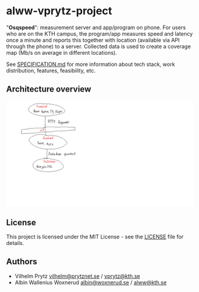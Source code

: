 # alww-vprytz-project

"**Osqspeed**": measurement server and app/program on phone. For users who are on the KTH campus, the program/app measures speed and latency once a minute and reports this together with location (available via API through the phone) to a server. Collected data is used to create a coverage map (Mb/s on average in different locations).

See [SPECIFICATION.md](SPECIFICATION.md) for more information about tech stack, work distribution, features, feasibility, etc.

## Architecture overview

![Architecture overview](./architecture.png)

## License

This project is licensed under the MIT License - see the [LICENSE](LICENSE) file for details.

## Authors

- Vilhelm Prytz <vilhelm@prytznet.se> / <vprytz@kth.se>
- Albin Wallenius Woxnerud <albin@woxnerud.se> / <alww@kth.se>

